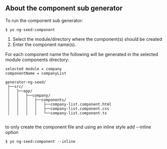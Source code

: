 ## About the component sub generator

To run the component sub generator:
```
$ yo ng-seed:component 
```
1. Select the module/directory where the component(s) should be created 
2. Enter the component name(s). 

For each component name the following will be generated in the selected module components directory:
```
selected module = company
componentName = companyList

generator-ng-seed/
 ├──src/                       
 │   ├──app/                   
 │   │   ├──company/                                    
 │   │   │   ├──components/                             
 │   │   │   │   ├──company-list.component.html         
 │   │   │   │   ├──company-list.component.css          
 │   │   │   │   └──company-list.component.ts           
 
```

to only create the component file and using an inline style add --inline option
```
$ yo ng-seed:component --inline
```
